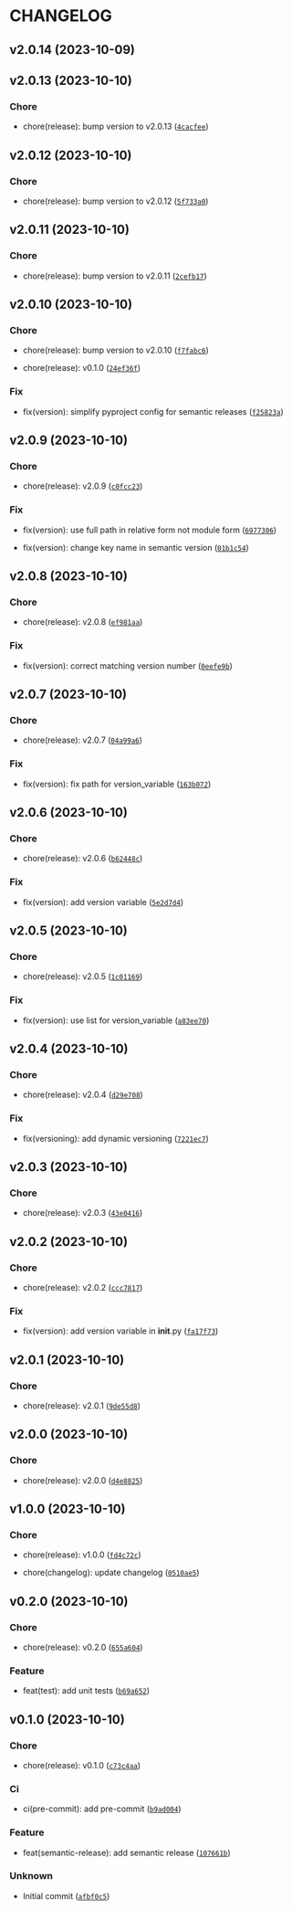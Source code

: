 # CHANGELOG



## v2.0.14 (2023-10-09)


## v2.0.13 (2023-10-10)

### Chore

* chore(release): bump version to v2.0.13 ([`4cacfee`](https://github.com/ELC/SemanticReleasePoC/commit/4cacfee8fe873720607bc1efb2b82139b54a223a))


## v2.0.12 (2023-10-10)

### Chore

* chore(release): bump version to v2.0.12 ([`5f733a0`](https://github.com/ELC/SemanticReleasePoC/commit/5f733a07f825b793dc288440c855c4eafc640189))


## v2.0.11 (2023-10-10)

### Chore

* chore(release): bump version to v2.0.11 ([`2cefb17`](https://github.com/ELC/SemanticReleasePoC/commit/2cefb171b9bc5a6634d18cef8cb535db5cc617df))


## v2.0.10 (2023-10-10)

### Chore

* chore(release): bump version to v2.0.10 ([`f7fabc6`](https://github.com/ELC/SemanticReleasePoC/commit/f7fabc617b74d7e976e7dd5870598509a7465a0f))

* chore(release): v0.1.0 ([`24ef36f`](https://github.com/ELC/SemanticReleasePoC/commit/24ef36f337406ca24e25bb7ccedd421ce2472f1f))

### Fix

* fix(version): simplify pyproject config for semantic releases ([`f25823a`](https://github.com/ELC/SemanticReleasePoC/commit/f25823af6f177cd5c06fc50255d738a1fcc99b57))


## v2.0.9 (2023-10-10)

### Chore

* chore(release): v2.0.9 ([`c0fcc23`](https://github.com/ELC/SemanticReleasePoC/commit/c0fcc235922438b050921a030fee2e9527e6a9c7))

### Fix

* fix(version): use full path in relative form not module form ([`6977306`](https://github.com/ELC/SemanticReleasePoC/commit/69773069e50a652f7c528bc9347a4e0c8373df6b))

* fix(version): change key name in semantic version ([`01b1c54`](https://github.com/ELC/SemanticReleasePoC/commit/01b1c54f39bba9acb18a9bde14aa5e2baa30482d))


## v2.0.8 (2023-10-10)

### Chore

* chore(release): v2.0.8 ([`ef981aa`](https://github.com/ELC/SemanticReleasePoC/commit/ef981aafbc266b57b14c766799626c6eea5c10dc))

### Fix

* fix(version): correct matching version number ([`0eefe9b`](https://github.com/ELC/SemanticReleasePoC/commit/0eefe9b26ba43e5ad863fef3980058b29b3cd2b1))


## v2.0.7 (2023-10-10)

### Chore

* chore(release): v2.0.7 ([`04a99a6`](https://github.com/ELC/SemanticReleasePoC/commit/04a99a63e0914295be2286f81391cfa3c63932f4))

### Fix

* fix(version): fix path for version_variable ([`163b072`](https://github.com/ELC/SemanticReleasePoC/commit/163b072dd50b71e947b3e02333da73f064f08023))


## v2.0.6 (2023-10-10)

### Chore

* chore(release): v2.0.6 ([`b62448c`](https://github.com/ELC/SemanticReleasePoC/commit/b62448ca6c9cc0535c02851a0c590f32938ac879))

### Fix

* fix(version): add version variable ([`5e2d7d4`](https://github.com/ELC/SemanticReleasePoC/commit/5e2d7d49b57d2f1fcbb1b7d40b286e841b37e666))


## v2.0.5 (2023-10-10)

### Chore

* chore(release): v2.0.5 ([`1c01169`](https://github.com/ELC/SemanticReleasePoC/commit/1c01169ce302d9bb7fad192d13acaf6ecd7934a8))

### Fix

* fix(version): use list for version_variable ([`a83ee70`](https://github.com/ELC/SemanticReleasePoC/commit/a83ee70c9cdbd604a6575fca02785ee3ef027c77))


## v2.0.4 (2023-10-10)

### Chore

* chore(release): v2.0.4 ([`d29e708`](https://github.com/ELC/SemanticReleasePoC/commit/d29e708cb1f4f240d8b4ace5284116d47fdefc69))

### Fix

* fix(versioning): add dynamic versioning ([`7221ec7`](https://github.com/ELC/SemanticReleasePoC/commit/7221ec74704c80fe4304109c1f2f4c3056f75b5c))


## v2.0.3 (2023-10-10)

### Chore

* chore(release): v2.0.3 ([`43e0416`](https://github.com/ELC/SemanticReleasePoC/commit/43e0416438cee39c4d402b7347fe2ce603d64381))


## v2.0.2 (2023-10-10)

### Chore

* chore(release): v2.0.2 ([`ccc7817`](https://github.com/ELC/SemanticReleasePoC/commit/ccc7817c1d656be76795b73b8435748407b9b0fa))

### Fix

* fix(version): add version variable in __init__.py ([`fa17f73`](https://github.com/ELC/SemanticReleasePoC/commit/fa17f73ee1e733168b7c15d8997886a14da4cc59))


## v2.0.1 (2023-10-10)

### Chore

* chore(release): v2.0.1 ([`9de55d8`](https://github.com/ELC/SemanticReleasePoC/commit/9de55d861f758e9839b16865a6cdac04053e19df))


## v2.0.0 (2023-10-10)

### Chore

* chore(release): v2.0.0 ([`d4e8825`](https://github.com/ELC/SemanticReleasePoC/commit/d4e88250549cefcbe355907729aaf9e7a22d88a8))


## v1.0.0 (2023-10-10)

### Chore

* chore(release): v1.0.0 ([`fd4c72c`](https://github.com/ELC/SemanticReleasePoC/commit/fd4c72cb5a88c0982fefcad8108c6f68032128ef))

* chore(changelog): update changelog ([`0510ae5`](https://github.com/ELC/SemanticReleasePoC/commit/0510ae5a46c328218de5fd504691413db8ade39e))


## v0.2.0 (2023-10-10)

### Chore

* chore(release): v0.2.0 ([`655a604`](https://github.com/ELC/SemanticReleasePoC/commit/655a604219d4dffac8507128cd4cbaa3a20f2918))

### Feature

* feat(test): add unit tests ([`b69a652`](https://github.com/ELC/SemanticReleasePoC/commit/b69a6529458021f945103d9fc581a907a0aa0161))


## v0.1.0 (2023-10-10)

### Chore

* chore(release): v0.1.0 ([`c73c4aa`](https://github.com/ELC/SemanticReleasePoC/commit/c73c4aa3c597628fc74b05f4bd97aadc1e8d151c))

### Ci

* ci(pre-commit): add pre-commit ([`b9ad004`](https://github.com/ELC/SemanticReleasePoC/commit/b9ad004b900322465a2d964bbdb8d73234fcfc24))

### Feature

* feat(semantic-release): add semantic release ([`107661b`](https://github.com/ELC/SemanticReleasePoC/commit/107661b985fabd98d1d048c351e03ab948e13258))

### Unknown

* Initial commit ([`afbf0c5`](https://github.com/ELC/SemanticReleasePoC/commit/afbf0c55dc692a4fa24762f6cfec2a041433270c))
